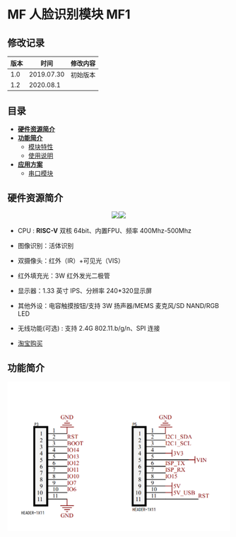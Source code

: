 # MF 人脸识别模块 MF1

## **修改记录**

|版本|时间|修改内容|
|-|-|-|
|1.0|2019.07.30|初始版本|
|1.2|2020.08.1| |

## 目录

- [**硬件资源简介**](#硬件资源简介)
- [**功能简介**](#功能简介)
    - [模块特性](#模块特性)
    - [使用说明](#使用说明)
- [**应用方案**](#应用方案)
    - [串口模块](#串口模块)
    <!-- - [微信小程序模块](#微信小程序模块) -->
    <!-- - [二次开发](#二次开发) -->
<!-- - [**Q&A**](#qa) -->


## **硬件资源简介**

<center class="half">
<img src="../../assests/front.png" width = 50% /><img src="assests/bottom.jpg" width = 50% />
</center>

* CPU : **RISC-V** 双核 64bit、内置FPU、频率 400Mhz-500Mhz
* 图像识别：活体识别
* 双摄像头：红外（IR）+可见光（VIS）
* 红外填充光：3W 红外发光二极管
* 显示器：1.33 英寸 IPS、分辨率 240*320显示屏
* 其他外设：电容触摸按钮/支持 3W 扬声器/MEMS 麦克风/SD NAND/RGB LED
* 无线功能(可选) : 支持 2.4G 802.11.b/g/n、SPI 连接

* [淘宝购买](https://item.taobao.com/item.htm?spm=a1z10.1-c.w4004-21231188695.25.27ba52b1bsusf7&id=599138281058)

<div STYLE="page-break-after: always;"></div>

## **功能简介**


![MF1 引脚图](../../assets/mf_module/mf1/mf1_pin_map.png)

